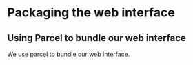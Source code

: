 # Packaging the web interface

<!-- toc -->

## Using Parcel to bundle our web interface

We use [parcel](https://v2.parceljs.org/) to bundle our web interface.
